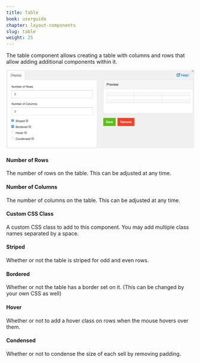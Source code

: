 ```yaml
---
title: Table
book: userguide
chapter: layout-components
slug: table
weight: 25
---
```

The table component allows creating a table with columns and rows that allow adding additional components within it.

![](/assets/img/table.png)

#### Number of Rows

The number of rows on the table. This can be adjusted at any time.

#### Number of Columns

The number of columns on the table. This can be adjusted at any time.

#### Custom CSS Class

A custom CSS class to add to this component. You may add multiple class names separated by a space.

#### Striped

Whether or not the table is striped for odd and even rows.

#### Bordered

Whether or not the table has a border set on it. (This can be changed by your own CSS as well)

#### Hover

Whether or not to add a hover class on rows when the mouse hovers over them.

#### Condensed

Whether or not to condense the size of each sell by removing padding.